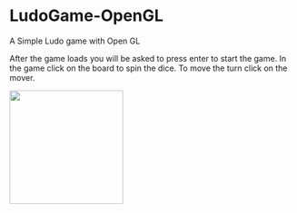 # LudoGame-OpenGL
A Simple Ludo game with Open GL

After the game loads you will be asked to press enter to start the game. 
In the game click on the board to spin the dice. To move the turn click on the mover.

<img width="200" src="https://1.bp.blogspot.com/-hVcPy_VYh9I/TdZRdHSMwoI/AAAAAAAAAnQ/vDJ5sEeCgDk/s400/ludo+5.png" />

